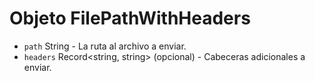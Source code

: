 # Objeto FilePathWithHeaders

* `path` String - La ruta al archivo a enviar.
* `headers` Record<string, string> (opcional) - Cabeceras adicionales a enviar.
